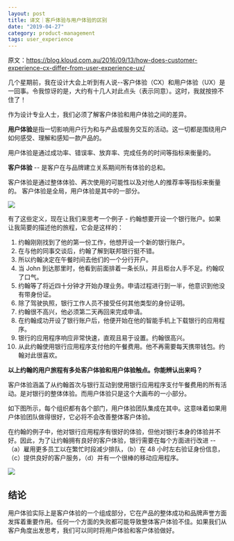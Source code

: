 ```yaml
---
layout: post
title: 译文｜客戶体验与用户体验的区别
date: "2019-04-27"
category: product-management
tags: user_experience
---
```


原文：https://blog.kloud.com.au/2016/09/13/how-does-customer-experience-cx-differ-from-user-experience-ux/

几个星期前，我在设计大会上听到有人说--客户体验（CX）和用户体验（UX）是一回事。令我惊讶的是，大约有十几人对此点头（表示同意）。这时，我就按捺不住了！

作为设计专业人士，我们必须了解客户体验和用户体验之间的差异。

**用户体验**是指一切影响用户行为和与产品或服务交互的活动。这一切都是围绕用户如何感受、理解和感知一款产品的。

用户体验是通过成功率、错误率、放弃率、完成任务的时间等指标来衡量的。

**客户体验** -- 是客户在与品牌建立关系期间所有体验的总和。

客户体验是通过整体体验、再次使用的可能性以及对他人的推荐率等指标来衡量的。 客户体验是全局，用户体验是其中的一部分。

![](https://goooooouwa.fun:8143/static/images/7JaMFyp.png)

有了这些定义，现在让我们来思考一个例子 - 约翰想要开设一个银行账户。如果让我简要的描述他的旅程，它会是这样的：

1. 约翰刚刚找到了他的第一份工作，他想开设一个新的银行账户。
2. 在与他的同事交谈后，约翰了解到联邦银行挺不错。
3. 所以约翰决定在午餐时间去他们的一个分行开户。
4. 当 John 到达那里时，他看到前面排着一条长队，并且柜台人手不足。约翰叹了口气。
5. 约翰等了将近四十分钟才开始办理业务。申请过程进行到一半，他意识到他没有带身份证。
6. 除了驾驶执照，银行工作人员不接受任何其他类型的身份证明。
7. 约翰很不高兴，他必须第二天再回来完成申请。
8. 在约翰成功开设了银行账户后，他便开始在他的智能手机上下载银行的应用程序。
9. 银行的应用程序响应非常快速，直观且易于设置。约翰很高兴。
10. 从此约翰使用银行应用程序支付他的午餐费用。他不再需要每天携带钱包。约翰对此很喜欢。

**以上约翰的用户旅程有多处客户体验和用户体验触点。你能辨认出来吗？**

客户体验涵盖了从约翰首次与银行互动到使用银行应用程序支付午餐费用的所有活动。是对银行的整体体验。而用户体验只是这个大画布的一小部分。

如下图所示，每个组织都有各个部门，用户体验团队集成在其中。这意味着如果用户体验团队做得很好，它必将不会改善整体客户体验。

在约翰的例子中，他对银行应用程序有很好的体验，但他对银行本身的体验并不好。因此，为了让约翰拥有良好的客户体验，银行需要在每个方面进行改进 -- （a）雇用更多员工以在繁忙时段减少排队，（b）在 48 小时左右验证身份信息，（c）提供良好的客户服务，（d）并有一个很棒的移动应用程序。

![](https://goooooouwa.fun:8143/static/images/PkGHyY4.png)

## 结论

用户体验实际上是客户体验的一个组成部分，它在产品的整体成功和品牌声誉方面发挥着重要作用。任何一个方面的失败都可能导致整体客户体验不佳。如果我们从客户角度出发思考，我们可以同时将用户体验和客户体验做好。
